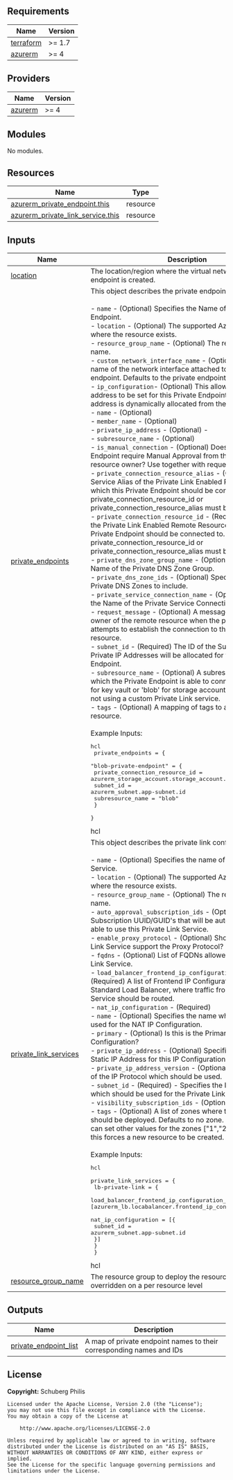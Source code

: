 <!-- BEGIN_TF_DOCS -->
## Requirements

| Name | Version |
|------|---------|
| <a name="requirement_terraform"></a> [terraform](#requirement\_terraform) | >= 1.7 |
| <a name="requirement_azurerm"></a> [azurerm](#requirement\_azurerm) | >= 4 |

## Providers

| Name | Version |
|------|---------|
| <a name="provider_azurerm"></a> [azurerm](#provider\_azurerm) | >= 4 |

## Modules

No modules.

## Resources

| Name | Type |
|------|------|
| [azurerm_private_endpoint.this](https://registry.terraform.io/providers/hashicorp/azurerm/latest/docs/resources/private_endpoint) | resource |
| [azurerm_private_link_service.this](https://registry.terraform.io/providers/hashicorp/azurerm/latest/docs/resources/private_link_service) | resource |

## Inputs

| Name | Description | Type | Default | Required |
|------|-------------|------|---------|:--------:|
| <a name="input_location"></a> [location](#input\_location) | The location/region where the virtual network private endpoint is created. | `string` | n/a | yes |
| <a name="input_private_endpoints"></a> [private\_endpoints](#input\_private\_endpoints) | This object describes the private endpoint configuration.<br><br>- `name` - (Optional) Specifies the Name of the Private Endpoint.<br>- `location` - (Optional) The supported Azure location where the resource exists.<br>- `resource_group_name` - (Optional) The resource group name.<br>- `custom_network_interface_name` - (Optional) The custom name of the network interface attached to the private endpoint. Defaults to the private endpoint name with '\_nic'.<br>- `ip_configuration`- (Optional) This allows a static IP address to be set for this Private Endpoint, otherwise an address is dynamically allocated from the Subnet.<br>  - `name` - (Optional) <br>  - `member_name` - (Optional) <br>  - `private_ip_address` - (Optional) -<br>  - `subresource_name` - (Optional) <br>- `is_manual_connection` - (Optional) Does the Private Endpoint require Manual Approval from the remote resource owner? Use together with request\_message.<br>- `private_connection_resource_alias` - (Optional) The Service Alias of the Private Link Enabled Remote Resource which this Private Endpoint should be connected to. One of private\_connection\_resource\_id or private\_connection\_resource\_alias must be specified.<br>- `private_connection_resource_id` - (Required) The ID of the Private Link Enabled Remote Resource which this Private Endpoint should be connected to. One of private\_connection\_resource\_id or private\_connection\_resource\_alias must be specified.<br>- `private_dns_zone_group_name` - (Optional) Specifies the Name of the Private DNS Zone Group.<br>- `private_dns_zone_ids` - (Optional) Specifies the list of Private DNS Zones to include.<br>- `private_service_connection_name` - (Optional) Specifies the Name of the Private Service Connection.<br>- `request_message` - (Optional) A message passed to the owner of the remote resource when the private endpoint attempts to establish the connection to the remote resource.<br>- `subnet_id` - (Required) The ID of the Subnet from which Private IP Addresses will be allocated for this Private Endpoint.<br>- `subresource_name` - (Optional) A subresource name which the Private Endpoint is able to connect to, e.g. 'vault' for key vault or 'blob' for storage account. Required when not using a custom Private Link service.<br>- `tags` - (Optional) A mapping of tags to assign to the resource.<br><br>  Example Inputs:<pre>hcl<br>  private_endpoints = {<br>    "blob-private-endpoint" = {<br>      private_connection_resource_id = azurerm_storage_account.storage_account.id<br>      subnet_id                      = azurerm_subnet.app-subnet.id<br>      subresource_name               = "blob"<br>    }<br>  }</pre>hcl | <pre>map(object({<br>    name                          = optional(string)<br>    location                      = optional(string)<br>    resource_group_name           = optional(string)<br>    custom_network_interface_name = optional(string)<br>    ip_configuration = optional(list(object({<br>      name               = optional(string)<br>      member_name        = optional(string)<br>      private_ip_address = optional(string)<br>      subresource_name   = optional(string)<br>    })), [])<br>    is_manual_connection              = optional(bool)<br>    private_connection_resource_alias = optional(string)<br>    private_connection_resource_id    = optional(string)<br>    private_dns_zone_group_name       = optional(string)<br>    private_dns_zone_ids              = optional(list(string), [])<br>    private_service_connection_name   = optional(string)<br>    request_message                   = optional(string)<br>    subnet_id                         = string<br>    subresource_name                  = optional(string)<br>    tags                              = optional(map(string))<br>  }))</pre> | `{}` | no |
| <a name="input_private_link_services"></a> [private\_link\_services](#input\_private\_link\_services) | This object describes the private link configuration.<br><br>- `name` - (Optional) Specifies the name of this Private Link Service.<br>- `location` - (Optional) The supported Azure location where the resource exists.<br>- `resource_group_name` - (Optional) The resource group name.<br>- `auto_approval_subscription_ids` - (Optional) A list of Subscription UUID/GUID's that will be automatically be able to use this Private Link Service.<br>- `enable_proxy_protocol` - (Optional) Should the Private Link Service support the Proxy Protocol?<br>- `fqdns` - (Optional) List of FQDNs allowed for the Private Link Service.<br>- `load_balancer_frontend_ip_configuration_ids` - (Required) A list of Frontend IP Configuration IDs from a Standard Load Balancer, where traffic from the Private Link Service should be routed.<br>- `nat_ip_configuration` - (Required)<br>  - `name` - (Optional) Specifies the name which should be used for the NAT IP Configuration.<br>  - `primary` - (Optional) Is this is the Primary IP Configuration?<br>  - `private_ip_address` - (Optional) Specifies a Private Static IP Address for this IP Configuration.<br>  - `private_ip_address_version` - (Optional) - The version of the IP Protocol which should be used.<br>  - `subnet_id` - (Required) - Specifies the ID of the Subnet which should be used for the Private Link Service.<br>- `visibility_subscription_ids` - (Optional)<br>- `tags` - (Optional) A list of zones where this public IP should be deployed. Defaults to no zone. if you prefer, you can set other values for the zones ["1","2","3"]. Changing this forces a new resource to be created.<br><br>  Example Inputs:<pre>hcl<br>  private_link_services = {<br>    lb-private-link = {<br>      load_balancer_frontend_ip_configuration_ids = [azurerm_lb.locabalancer.frontend_ip_configuration[0].id]<br>      nat_ip_configuration = [{<br>        subnet_id = azurerm_subnet.app-subnet.id<br>      }]<br>    }<br>  }</pre>hcl | <pre>map(object({<br>    name                                        = optional(string)<br>    location                                    = optional(string)<br>    resource_group_name                         = optional(string)<br>    auto_approval_subscription_ids              = optional(list(string), [])<br>    enable_proxy_protocol                       = optional(bool)<br>    fqdns                                       = optional(list(string), [])<br>    load_balancer_frontend_ip_configuration_ids = list(string)<br>    nat_ip_configuration = list(object({<br>      name                       = optional(string)<br>      primary                    = optional(bool)<br>      private_ip_address         = optional(string)<br>      private_ip_address_version = optional(string)<br>      subnet_id                  = string<br>    }))<br>    tags                        = optional(map(string))<br>    visibility_subscription_ids = optional(set(string), [])<br><br>  }))</pre> | `{}` | no |
| <a name="input_resource_group_name"></a> [resource\_group\_name](#input\_resource\_group\_name) | The resource group to deploy the resources in, can be overridden on a per resource level | `string` | `null` | no |

## Outputs

| Name | Description |
|------|-------------|
| <a name="output_private_endpoint_list"></a> [private\_endpoint\_list](#output\_private\_endpoint\_list) | A map of private endpoint names to their corresponding names and IDs |
<!-- END_TF_DOCS -->

## License

**Copyright:** Schuberg Philis

```text
Licensed under the Apache License, Version 2.0 (the "License");
you may not use this file except in compliance with the License.
You may obtain a copy of the License at

    http://www.apache.org/licenses/LICENSE-2.0

Unless required by applicable law or agreed to in writing, software
distributed under the License is distributed on an "AS IS" BASIS,
WITHOUT WARRANTIES OR CONDITIONS OF ANY KIND, either express or implied.
See the License for the specific language governing permissions and
limitations under the License.
```

